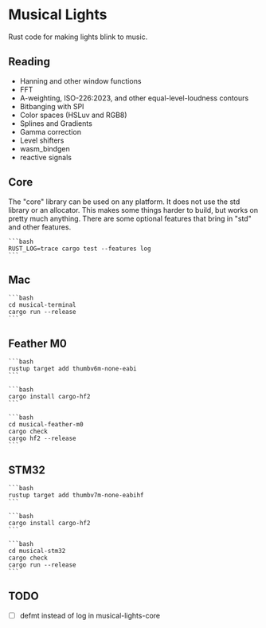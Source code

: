 # Musical Lights

Rust code for making lights blink to music.

## Reading

- Hanning and other window functions
- FFT
- A-weighting, ISO-226:2023, and other equal-level-loudness contours
- Bitbanging with SPI
- Color spaces (HSLuv and RGB8)
- Splines and Gradients
- Gamma correction
- Level shifters
- wasm_bindgen
- reactive signals

## Core

The "core" library can be used on any platform. It does not use the std library or an allocator. This makes some things harder to build, but works on pretty much anything. There are some optional features that bring in "std" and other features.

    ```bash
    RUST_LOG=trace cargo test --features log
    ```

## Mac

    ```bash
    cd musical-terminal
    cargo run --release
    ```

## Feather M0

    ```bash
    rustup target add thumbv6m-none-eabi
    ```

    ```bash
    cargo install cargo-hf2
    ```

    ```bash
    cd musical-feather-m0
    cargo check
    cargo hf2 --release
    ```

## STM32

    ```bash
    rustup target add thumbv7m-none-eabihf
    ```

    ```bash
    cargo install cargo-hf2
    ```

    ```bash
    cd musical-stm32
    cargo check
    cargo run --release
    ```

## TODO

- [ ] defmt instead of log in musical-lights-core
